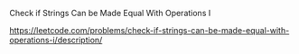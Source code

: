 Check if Strings Can be Made Equal With Operations I

https://leetcode.com/problems/check-if-strings-can-be-made-equal-with-operations-i/description/

